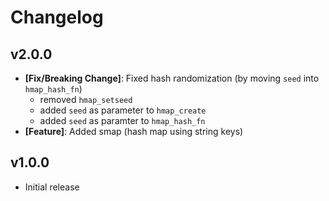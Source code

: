 # Changelog

## v2.0.0

- **[Fix/Breaking Change]**: Fixed hash randomization (by moving `seed` into `hmap_hash_fn`)
  - removed `hmap_setseed`
  - added `seed` as parameter to `hmap_create`
  - added `seed` as paramter to  `hmap_hash_fn`
- **[Feature]**: Added smap (hash map using string keys)

## v1.0.0

- Initial release